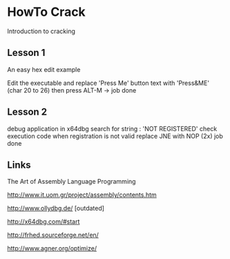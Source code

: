 # HowTo Crack

Introduction to cracking

## Lesson 1
An easy hex edit example 

Edit the executable and replace 'Press Me' button text with 'Press&ME' (char 20 to 26)
then press ALT-M -> job done

## Lesson 2
debug application in x64dbg 
search for string : 'NOT REGISTERED'
check execution code when registration is not valid
replace JNE with NOP (2x)
job done


## Links 
The Art of Assembly Language Programming

http://www.it.uom.gr/project/assembly/contents.htm

http://www.ollydbg.de/ [outdated]

http://x64dbg.com/#start

http://frhed.sourceforge.net/en/

http://www.agner.org/optimize/

